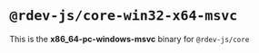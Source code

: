 # `@rdev-js/core-win32-x64-msvc`

This is the **x86_64-pc-windows-msvc** binary for `@rdev-js/core`
